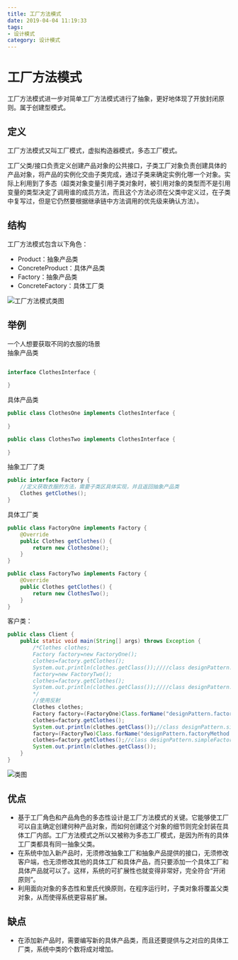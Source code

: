 ```yaml
---
title: 工厂方法模式
date: 2019-04-04 11:19:33
tags: 
- 设计模式
category: 设计模式
---
```


# 工厂方法模式
工厂方法模式进一步对简单工厂方法模式进行了抽象，更好地体现了开放封闭原则。属于创建型模式。

## 定义
工厂方法模式又叫工厂模式，虚拟构造器模式，多态工厂模式。
<!--more-->
工厂父类/接口负责定义创建产品对象的公共接口，子类工厂对象负责创建具体的产品对象，将产品的实例化交由子类完成，通过子类来确定实例化哪一个对象。实际上利用到了多态（超类对象变量引用子类对象时，被引用对象的类型而不是引用变量的类型决定了调用谁的成员方法，而且这个方法必须在父类中定义过，在子类中复写过，但是它仍然要根据继承链中方法调用的优先级来确认方法）。

## 结构
工厂方法模式包含以下角色：
- Product：抽象产品类
- ConcreteProduct：具体产品类
- Factory：抽象产品类
- ConcreteFactory：具体工厂类

![工厂方法模式类图](/工厂方法模式/FactoryMethod.jpg)

## 举例
一个人想要获取不同的衣服的场景  
抽象产品类
~~~java

interface ClothesInterface {
    
}
~~~

具体产品类
~~~java
public class ClothesOne implements ClothesInterface { 
    
}
~~~

~~~java
public class ClothesTwo implements ClothesInterface { 
    
}
~~~

抽象工厂了类
~~~java
public interface Factory {
    //定义获取衣服的方法，需要子类区具体实现，并且返回抽象产品类
    Clothes getClothes();
}
~~~
具体工厂类
~~~java
public class FactoryOne implements Factory {
    @Override
    public Clothes getClothes() {
        return new ClothesOne();
    }
}
~~~

~~~java
public class FactoryTwo implements Factory {
    @Override
    public Clothes getClothes() {
        return new ClothesTwo();
    }
}
~~~

客户类：
~~~java
public class Client {
    public static void main(String[] args) throws Exception {
        /*Clothes clothes;
        Factory factory=new FactoryOne();
        clothes=factory.getClothes();
        System.out.println(clothes.getClass());////class designPattern.simpleFactory.ClothesOne
        factory=new FactoryTwo();
        clothes=factory.getClothes();
        System.out.println(clothes.getClass());////class designPattern.simpleFactory.ClothesTwo
        */
        //使用反射
        Clothes clothes;
        Factory factory=(FactoryOne)Class.forName("designPattern.factoryMethod.FactoryOne").newInstance();
        clothes=factory.getClothes();
        System.out.println(clothes.getClass());//class designPattern.simpleFactory.ClothesOne
        factory=(FactoryTwo)Class.forName("designPattern.factoryMethod.FactoryTwo").newInstance();
        clothes=factory.getClothes();//class designPattern.simpleFactory.ClothesTwo
        System.out.println(clothes.getClass());
    }
}
~~~

![类图](/工厂方法模式/MyFactoryMethed.png)


## 优点
- 基于工厂角色和产品角色的多态性设计是工厂方法模式的关键。它能够使工厂可以自主确定创建何种产品对象，而如何创建这个对象的细节则完全封装在具体工厂内部。工厂方法模式之所以又被称为多态工厂模式，是因为所有的具体工厂类都具有同一抽象父类。
- 在系统中加入新产品时，无须修改抽象工厂和抽象产品提供的接口，无须修改客户端，也无须修改其他的具体工厂和具体产品，而只要添加一个具体工厂和具体产品就可以了。这样，系统的可扩展性也就变得非常好，完全符合“开闭原则”。
- 利用面向对象的多态性和里氏代换原则，在程序运行时，子类对象将覆盖父类对象，从而使得系统更容易扩展。

## 缺点
- 在添加新产品时，需要编写新的具体产品类，而且还要提供与之对应的具体工厂类，系统中类的个数将成对增加。